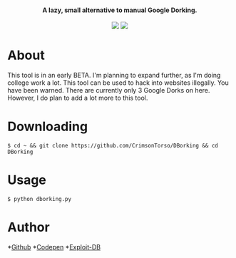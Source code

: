 <h4 align="center">
A lazy, small alternative to manual Google Dorking.
</h4>

<p align="center">
<img src="https://img.shields.io/badge/Python-3-brightgreen.svg?style=plastic">
<img src="https://img.shields.io/badge/Python-2-brightgreen.svg?style=plastic">
</p>

# About
This tool is in an early BETA. I'm planning to expand further, as I'm doing college work a lot. This tool can be used to hack into websites illegally. You have been warned. There are currently only 3 Google Dorks on here. However, I do plan to add a lot more to this tool.

# Downloading

```
$ cd ~ && git clone https://github.com/CrimsonTorso/DBorking && cd DBorking
```

# Usage

```
$ python dborking.py
```

# Author

*[Github](https://github.com/CrimsonTorso)
*[Codepen](https://codepen.io/CrimsonTorso)
*[Exploit-DB](https://www.exploit-db.com/?author=9544)
